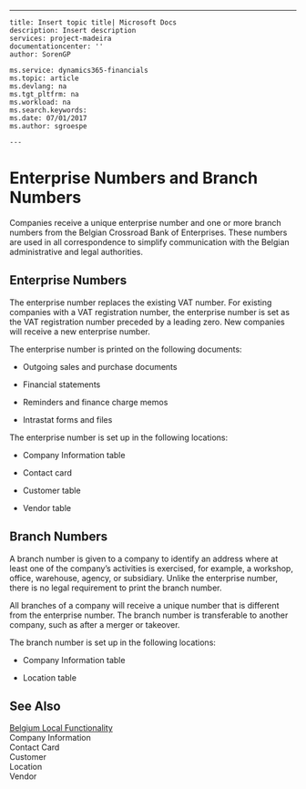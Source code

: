 ---
    title: Insert topic title| Microsoft Docs
    description: Insert description
    services: project-madeira
    documentationcenter: ''
    author: SorenGP

    ms.service: dynamics365-financials
    ms.topic: article
    ms.devlang: na
    ms.tgt_pltfrm: na
    ms.workload: na
    ms.search.keywords:
    ms.date: 07/01/2017
    ms.author: sgroespe

    ---
# Enterprise Numbers and Branch Numbers
Companies receive a unique enterprise number and one or more branch numbers from the Belgian Crossroad Bank of Enterprises. These numbers are used in all correspondence to simplify communication with the Belgian administrative and legal authorities.  
  
## Enterprise Numbers  
 The enterprise number replaces the existing VAT number. For existing companies with a VAT registration number, the enterprise number is set as the VAT registration number preceded by a leading zero. New companies will receive a new enterprise number.  
  
 The enterprise number is printed on the following documents:  
  
-   Outgoing sales and purchase documents  
  
-   Financial statements  
  
-   Reminders and finance charge memos  
  
-   Intrastat forms and files  
  
 The enterprise number is set up in the following locations:  
  
-   Company Information table  
  
-   Contact card  
  
-   Customer table  
  
-   Vendor table  
  
## Branch Numbers  
 A branch number is given to a company to identify an address where at least one of the company’s activities is exercised, for example, a workshop, office, warehouse, agency, or subsidiary. Unlike the enterprise number, there is no legal requirement to print the branch number.  
  
 All branches of a company will receive a unique number that is different from the enterprise number. The branch number is transferable to another company, such as after a merger or takeover.  
  
 The branch number is set up in the following locations:  
  
-   Company Information table  
  
-   Location table  
  
## See Also  
 [Belgium Local Functionality](../FullExperience/belgium-local-functionality.md)   
 Company Information   
 Contact Card   
 Customer   
 Location   
 Vendor